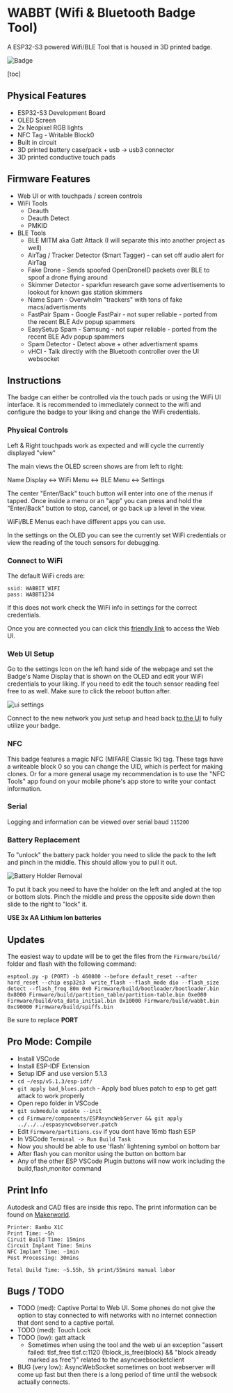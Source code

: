 # WABBT (Wifi & Bluetooth Badge Tool)

A ESP32-S3 powered Wifi/BLE Tool that is housed in 3D printed badge.

![Badge](./docs/img/wabbt_controls.png)

[toc]

## Physical Features
  * ESP32-S3 Development Board
  * OLED Screen
  * 2x Neopixel RGB lights
  * NFC Tag - Writable Block0
  * Built in circuit
  * 3D printed battery case/pack + usb -> usb3 connector
  * 3D printed conductive touch pads

## Firmware Features
  * Web UI or with touchpads / screen controls
  * WiFi Tools
    - Deauth
    - Deauth Detect
    - PMKID
  * BLE Tools
    - BLE MITM aka Gatt Attack (I will separate this into another project as well)
    - AirTag / Tracker Detector (Smart Tagger) - can set off audio alert for AirTag
    - Fake Drone - Sends spoofed OpenDroneID packets over BLE to spoof a drone flying around
    - Skimmer Detector - sparkfun research gave some advertisements to lookout for known gas station skimmers
    - Name Spam - Overwhelm "trackers" with tons of fake macs/advertisments
    - FastPair Spam - Google FastPair - not super reliable - ported from the recent BLE Adv popup spammers
    - EasySetup Spam - Samsung - not super reliable - ported from the recent BLE Adv popup spammers
    - Spam Detector - Detect above + other advertisment spams
    - vHCI - Talk directly with the Bluetooth controller over the UI websocket

## Instructions

The badge can either be controlled via the touch pads or using the WiFi UI interface. It is recommended to immediately connect to the wifi and configure the badge to your liking and change the WiFi credentials.

### Physical Controls

Left & Right touchpads work as expected and will cycle the currently displayed "view"

The main views the OLED screen shows are from left to right:

Name Display <-> WiFi Menu <-> BLE Menu <-> Settings

The center "Enter/Back" touch button will enter into one of the menus if tapped. Once inside a menu or an "app" you can press and hold the "Enter/Back" button to stop, cancel, or go back up a level in the view.

WiFi/BLE Menus each have different apps you can use.

In the settings on the OLED you can see the currently set WiFi credentials or view the reading of the touch sensors for debugging.

### Connect to WiFi

The default WiFi creds are:

```
ssid: WABBIT_WIFI
pass: WABBT1234
```

If this does not work check the WiFi info in settings for the correct credentials.

Once you are connected you can click this [friendly link](http://10.3.3.7) to access the Web UI.

### Web UI Setup

Go to the settings Icon on the left hand side of the webpage and set the Badge's Name Display that is shown on the OLED and edit your WiFi credentials to your liking. If you need to edit the touch sensor reading feel free to as well. Make sure to click the reboot button after.

![ui settings](./docs/img/wabbt_ui_settings.png)

Connect to the new network you just setup and head back [to the UI](http://10.3.3.7) to fully utilize your badge.

### NFC

This badge features a magic NFC (MIFARE Classic 1k) tag. These tags have a writeable block 0 so you can change the UID, which is perfect for making clones. Or for a more general usage my recommendation is to use the "NFC Tools" app found on your mobile phone's app store to write your contact information.

### Serial

Logging and information can be viewed over serial baud `115200`

### Battery Replacement

To "unlock" the battery pack holder you need to slide the pack to the left and pinch in the middle. This should allow you to pull it out.

![Battery Holder Removal](./docs/img/battery_holder_removal.jpg)

To put it back you need to have the holder on the left and angled at the top or bottom slots. Pinch the middle and press the opposite side down then slide to the right to "lock" it.

**USE 3x AA Lithium Ion batteries**

## Updates

The easiest way to update will be to get the files from the `Firmware/build/` folder and flash with the following command:

```
esptool.py -p (PORT) -b 460800 --before default_reset --after hard_reset --chip esp32s3  write_flash --flash_mode dio --flash_size detect --flash_freq 80m 0x0 Firmware/build/bootloader/bootloader.bin 0x8000 Firmware/build/partition_table/partition-table.bin 0xe000 Firmware/build/ota_data_initial.bin 0x10000 Firmware/build/wabbt.bin 0xc90000 Firmware/build/spiffs.bin
```

Be sure to replace **PORT**

## Pro Mode: Compile
  * Install VSCode
  * Install ESP-IDF Extension
  * Setup IDF and use version 5.1.3
  * `cd ~/esp/v5.1.3/esp-idf/`
  * `git apply bad_blues.patch` - Apply bad blues patch to esp to get gatt attack to work properly
  * Open repo folder in VSCode
  * `git submodule update --init`
  * `cd Firmware/components/ESPAsyncWebServer && git apply ../../../espasyncwebserver.patch`
  * Edit `Firmware/partitions.csv` if you dont have 16mb flash ESP
  * In VSCode `Terminal -> Run Build Task`
  * Now you should be able to use 'flash' lightening symbol on bottom bar
  * After flash you can monitor using the button on bottom bar
  * Any of the other ESP VSCode Plugin buttons will now work including the build,flash,monitor command

## Print Info

Autodesk and CAD files are inside this repo. The print information can be found on [Makerworld](https://makerworld.com/en/models/672277#profileId-600119).

```
Printer: Bambu X1C
Print Time: ~5h
Ciruit Build Time: 15mins
Circuit Implant Time: 5mins
NFC Implant Time: ~1min
Post Processing: 30mins

Total Build Time: ~5.55h, 5h print/55mins manual labor
```

## Bugs / TODO
* TODO (med): Captive Portal to Web UI. Some phones do not give the option to stay connected to wifi networks with no internet connection that dont send to a captive portal.
* TODO (med): Touch Lock
* TODO (low): gatt attack 
  - Sometimes when using the tool and the web ui
    an exception "assert failed: tlsf_free tlsf.c:1120 (!block_is_free(block) && "block already marked as free")" related to the asyncwebsocketclient
* BUG (very low): AsyncWebSocket sometimes on boot webserver will come up fast but then 
there is a long period of time until the websock actually connects.
